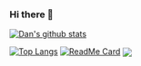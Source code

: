 ### Hi there 👋
[![Dan's github stats](https://github-readme-stats.vercel.app/api?username=dscription)](https://github.com/dscription/github-readme-stats)

[![Top Langs](https://github-readme-stats.vercel.app/api/top-langs/?username=dscription)](https://github.com/dscription/github-readme-stats)
[![ReadMe Card](https://github-readme-stats.vercel.app/api/pin/?username=dscriptio&repo=fridgester-react)](https://github.com/fridgester-react/fridgester-react)
<img align="center" src="https://github-readme-stats.vercel.app/api/fridgester-react/?username=dscription" />
<!--
**dscription/dscription** is a ✨ _special_ ✨ repository because its `README.md` (this file) appears on your GitHub profile.

Here are some ideas to get you started:

- 🔭 I’m currently working on ...
- 🌱 I’m currently learning ...
- 👯 I’m looking to collaborate on ...
- 🤔 I’m looking for help with ...
- 💬 Ask me about ...
- 📫 How to reach me: ...
- 😄 Pronouns: ...
- ⚡ Fun fact: ...
-->
